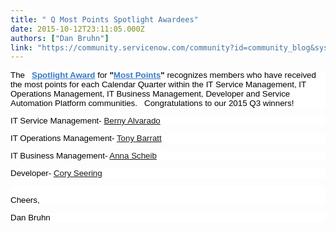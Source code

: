 ```yaml
---
title: " Q Most Points Spotlight Awardees"
date: 2015-10-12T23:11:05.000Z
authors: ["Dan Bruhn"]
link: "https://community.servicenow.com/community?id=community_blog&sys_id=c07ceea1dbd0dbc01dcaf3231f9619b5"
---
```

<p style="margin-bottom: 7.5pt; font-size: 13px; font-family: arial, sans-serif; color: #666666; background: white;"><span style="font-weight: inherit; font-style: inherit; font-size: 10pt; font-family: inherit; color: #000000;">The   <span style="font-style: inherit; font-size: 13.3333320617676px; font-family: inherit;"><strong><a title="" _jive_internal="true" class="jivecontainerTT-hover-container jive-link-community-small" data-containerid="2061" data-containertype="14" data-objectid="2060" data-objecttype="14" href="/community?id=community_forum&sys_id=76299a2ddbd897c068c1fb651f96196a" style="font-weight: inherit; font-style: inherit; font-size: 13.3333320617676px; font-family: inherit; color: #3778c7;">Spotlight Award</a></strong></span> for <span style="font-style: inherit; font-size: 13.3333320617676px; font-family: inherit;"><strong>"<a title="" _jive_internal="true" data-containerid="2060" data-containertype="14" data-objectid="2245" data-objecttype="102" href="/community?id=community_article&sys_id=330d6ea5dbd0dbc01dcaf3231f9619b4" style="font-weight: inherit; font-style: inherit; font-size: 13.3333320617676px; font-family: inherit; color: #3778c7;">Most Points</a>" </strong></span></span><span style="font-weight: inherit; font-style: inherit; font-size: 10pt; font-family: inherit; color: #000000;"><span style="font-weight: inherit; font-style: inherit; font-size: 10pt; font-family: inherit;">recognizes members who have received the most points for each Calendar Quarter within the IT Service Management, IT Operations Management, IT Business Management, Developer and Service Automation Platform communities.   Congratulations to our </span>2015 Q3<span style="font-weight: inherit; font-style: inherit; font-size: 10pt; font-family: inherit;"> winners!</span></span></p><p style="margin-bottom: 7.5pt; font-size: 13px; font-family: arial, sans-serif; background: white;"><span style="color: #000000; font-weight: inherit; font-style: inherit; font-size: 10pt; font-family: inherit;">IT Service Management- </span><span style="color: #2989c5; font-style: inherit; font-size: 10pt; font-family: inherit; font-weight: inherit;"><a title="Berny Alvarado" __default_attr="34736" __jive_macro_name="user" class="jive_macro_user jive_macro" data-orig-content="Berny Alvarado" href="/community?id=community_user_profile&user=d16f4e29db181fc09c9ffb651f9619b5">Berny Alvarado</a></span></p><p style="margin-bottom: 7.5pt; font-size: 13px; font-family: arial, sans-serif; color: #666666; background: white;"><span style="font-weight: inherit; font-style: inherit; font-size: 10pt; font-family: inherit; color: #000000;">IT Operations Management- <a title="Tony Barratt" __default_attr="8552" __jive_macro_name="user" class="jive_macro_user jive_macro" data-orig-content="Tony Barratt" href="/community?id=community_user_profile&user=8ff1d6a1dbd81fc09c9ffb651f9619ae">Tony Barratt</a></span></p><p style="margin-bottom: 7.5pt; font-size: 13px; font-family: arial, sans-serif; color: #666666; background: white;"><span style="font-weight: inherit; font-style: inherit; font-size: 10pt; font-family: inherit; color: #000000;">IT Business Management- <a title="Anna Scheib" __default_attr="14405" __jive_macro_name="user" class="jive_macro_user jive_macro" data-orig-content="Anna Scheib" href="/community?id=community_user_profile&user=1fe296a1db1c1fc09c9ffb651f961961">Anna Scheib</a></span></p><p style="margin-bottom: 7.5pt; font-size: 13px; font-family: arial, sans-serif; color: #666666; background: white;"><span style="font-weight: inherit; font-style: inherit; font-size: 10pt; font-family: inherit; color: #000000;">Developer- <a title="Cory Seering" __default_attr="40917" __jive_macro_name="user" class="jive_macro_user jive_macro" data-orig-content="Cory Seering" href="/community?id=community_user_profile&user=bf225e65dbd81fc09c9ffb651f9619d6">Cory Seering</a><br/></span></p><p style="margin-bottom: 7.5pt; font-size: 13px; font-family: arial, sans-serif; color: #666666; background: white;"><span style="font-weight: inherit; font-style: inherit; font-size: 10pt; font-family: inherit; color: #000000;"><br/>Cheers,</span></p><p style="margin-bottom: 7.5pt; font-size: 13px; font-family: arial, sans-serif; color: #666666; background: white;"><span style="font-weight: inherit; font-style: inherit; font-size: 10pt; font-family: inherit; color: #000000;">Dan Bruhn</span></p>